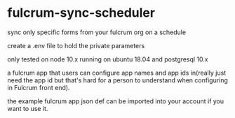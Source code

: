 # fulcrum-sync-scheduler
sync only specific forms from your fulcrum org on a schedule

create a .env file to hold the private parameters

only tested on node 10.x running on ubuntu 18.04 and postgresql 10.x

a fulcrum app that users can configure app names and app ids in(really just need the app id but that's hard for a person to understand when configuring in Fulcrum front end).

the example fulcrum app json def can be imported into your account if you want to use it.

